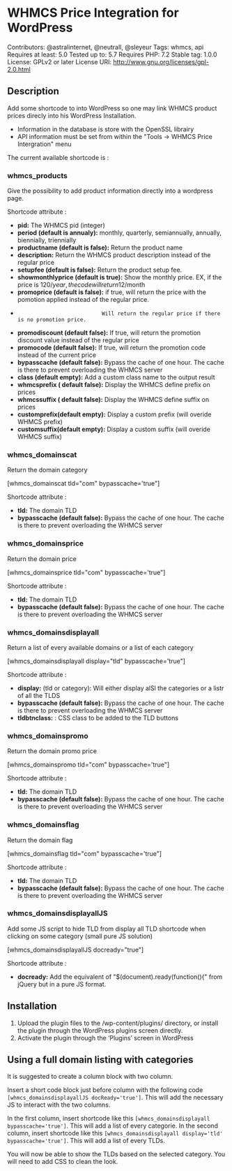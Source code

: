 # WHMCS Price Integration for WordPress
Contributors: @astralinternet, @neutrall, @sleyeur
Tags: whmcs, api
Requires at least: 5.0
Tested up to: 5.7
Requires PHP: 7.2
Stable tag: 1.0.0
License: GPLv2 or later
License URI: http://www.gnu.org/licenses/gpl-2.0.html

## Description

Add some shortcode to into WordPress so one may link WHMCS product prices direcly into his WordPress Installation.

- Information in the database is store with the OpenSSL librairy
- API information must be set from within the "Tools -> WHMCS Price Intergration" menu

The current available shortcode is : 

### whmcs_products

Give the possibility to add product information directly into a wordpress page.

Shortcode attribute : 

- **pid:** The WHMCS pid (integer)
- **period (default is annualy):** monthly, quarterly, semiannually, annually, biennially, triennially
- **productname (default is false):** Return the product name
- **description:** Return the WHMCS product description instead of the regular price
- **setupfee (default is false):** Return the product setup fee.
- **showmonthlyprice (default is true):** Show the monthly price. EX, if the price is 120$/year, the code will return 12$/month
- **promoprice (default is false):** if true, will return the price with the pomotion applied instead of the regular price.
-                                Will return the regular price if there is no promotion price.
- **promodiscount (default false):** If true, will return the promotion discount value instead of the regular price
- **promocode (default false):** If true, will return the promotion code instead of the current price
- **bypasscache (default false):** Bypass the cache of one hour. The cache is there to prevent overloading the WHMCS server
- **class (default empty):** Add a custom class name to the output result
- **whmcsprefix ( default false):** Display the WHMCS define prefix on prices
- **whmcssuffix ( default false):** Display the WHMCS define suffix on prices
- **customprefix(default empty):**  Display a custom prefix (will overide WHMCS prefix)
- **customsuffix(default empty):**  Display a custom suffix (will overide WHMCS suffix)

### whmcs_domainscat

Return the domain category

[whmcs_domainscat tld="com" bypasscache='true"]

Shortcode attribute : 

- **tld:** The domain TLD
- **bypasscache (default false):** Bypass the cache of one hour. The cache is there to prevent overloading the WHMCS server

### whmcs_domainsprice

Return the domain price 

[whmcs_domainsprice tld="com" bypasscache='true"]

Shortcode attribute : 

- **tld:** The domain TLD
- **bypasscache (default false):** Bypass the cache of one hour. The cache is there to prevent overloading the WHMCS server

### whmcs_domainsdisplayall

Return a list of every available domains or a list of each category

[whmcs_domainsdisplayall display="tld" bypasscache='true"]

Shortcode attribute : 

- **display:** (tld or category): Will either display alSl the categories or a listr of all the TLDS
- **bypasscache (default false):** Bypass the cache of one hour. The cache is there to prevent overloading the WHMCS server
- **tldbtnclass:** : CSS class to be added to the TLD buttons

### whmcs_domainspromo

Return the domain promo price 

[whmcs_domainspromo tld="com" bypasscache='true"]

Shortcode attribute : 

- **tld:** The domain TLD
- **bypasscache (default false):** Bypass the cache of one hour. The cache is there to prevent overloading the WHMCS server

### whmcs_domainsflag

Return the domain flag 

[whmcs_domainsflag tld="com" bypasscache='true"]

Shortcode attribute : 

- **tld:** The domain TLD
- **bypasscache (default false):** Bypass the cache of one hour. The cache is there to prevent overloading the WHMCS server

### whmcs_domainsdisplayallJS

Add some JS script to hide TLD from display all TLD shortcode when clicking on some category (small pure JS solution)

[whmcs_domainsdisplayallJS docready="true"]

Shortcode attribute : 

- **docready:** Add the equivalent of "$(document).ready(function(){" from jQuery but in a pure JS format.


## Installation

1. Upload the plugin files to the /wp-content/plugins/ directory, or install the plugin through the WordPress plugins screen directly.
2. Activate the plugin through the ‘Plugins’ screen in WordPress

## Using a full domain listing with categories

It is suggested to create a column block with two column. 

Insert a short code block just before column with the following code `[whmcs_domainsdisplayallJS docReady='true']`. This will add the necessary JS to interact with the two columns.

In the first column, insert shortcode like this `[whmcs_domainsdisplayall bypasscache='true']`. This will add a list of every categorie.
In the second column, insert shortcode like this `[whmcs_domainsdisplayall display='tld' bypasscache='true']`. This will add a list of every TLDs.

You will now be able to show the TLDs based on the selected category. You will need to add CSS to clean the look.
